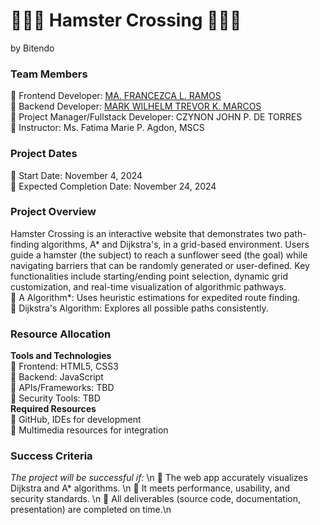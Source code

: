 # 🐹🎡🌻 Hamster Crossing 🌻🎡🐹
by Bitendo

### Team Members
🌻 Frontend Developer: [MA. FRANCEZCA L. RAMOS](https://github.com/ramosfranz) <br>
🌻 Backend Developer: [MARK WILHELM TREVOR K. MARCOS](https://github.com/trey020304) <br>
🌻 Project Manager/Fullstack Developer: CZYNON JOHN P. DE TORRES <br>
🌻 Instructor: Ms. Fatima Marie P. Agdon, MSCS <br>

### Project Dates
🎡 Start Date: November 4, 2024 <br>
🎡 Expected Completion Date: November 24, 2024 <br>

### Project Overview
Hamster Crossing is an interactive website that demonstrates two path-finding algorithms, A* and Dijkstra's, in a grid-based environment. Users guide a hamster (the subject) to reach a sunflower seed (the goal) while navigating barriers that can be randomly generated or user-defined. Key functionalities include starting/ending point selection, dynamic grid customization, and real-time visualization of algorithmic pathways. <br>
🐹 A Algorithm*: Uses heuristic estimations for expedited route finding. <br>
🐹 Dijkstra's Algorithm: Explores all possible paths consistently. <br>

### Resource Allocation
**Tools and Technologies** <br>
	🌻 Frontend: HTML5, CSS3 <br>
	🌻 Backend: JavaScript <br>
	🌻 APIs/Frameworks: TBD <br>
	🌻 Security Tools: TBD <br>
 **Required Resources** <br>
	🌻 GitHub, IDEs for development <br>
	🌻 Multimedia resources for integration <br>

### Success Criteria
*The project will be successful if:* \n
🎡 The web app accurately visualizes Dijkstra and A* algorithms. \n
🎡 It meets performance, usability, and security standards. \n
🎡 All deliverables (source code, documentation, presentation) are completed on time.\n

